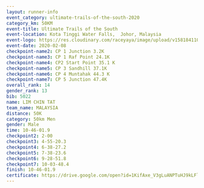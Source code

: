 ```yaml
--- 
layout: runner-info 
event_category: ultimate-trails-of-the-south-2020 
category_km: 50KM 
event-title: Ultimate Trails of the South 
event-location: Kota Tinggi Water Falls,  Johor, Malaysia 
event-logo: https://res.cloudinary.com/raceyaya/image/upload/v1581841103/logo/2020/ultimate-trails-2020_i93dfj.jpg 
event-date: 2020-02-08 
checkpoint-name2: CP 1 Junction 3.2K 
checkpoint-name3: CP 1 Raf Point 24.1K 
checkpoint-name4: CP2 Start Point 35.1 K 
checkpoint-name5: CP 3 Sandhill 37.1K 
checkpoint-name6: CP 4 Muntahak 44.3 K 
checkpoint-name7: CP 5 Junction 47.4K 
overall_rank: 14
gender_rank: 13
bib: 5022
name: LIM CHIN TAT
team_name: MALAYSIA
distance: 50K
category: 50km Men
gender: Male
time: 10-46-01.9
checkpoint2: 2-00
checkpoint3: 4-55-20.3
checkpoint4: 6-38-27.2
checkpoint5: 7-38-23.6
checkpoint6: 9-28-51.8
checkpoint7: 10-03-48.4
finish: 10-46-01.9
certificate: https://drive.google.com/open?id=1KifAxe_V3gLuANPTuHJ9kLFlhDHBUu_1
--- 
```

